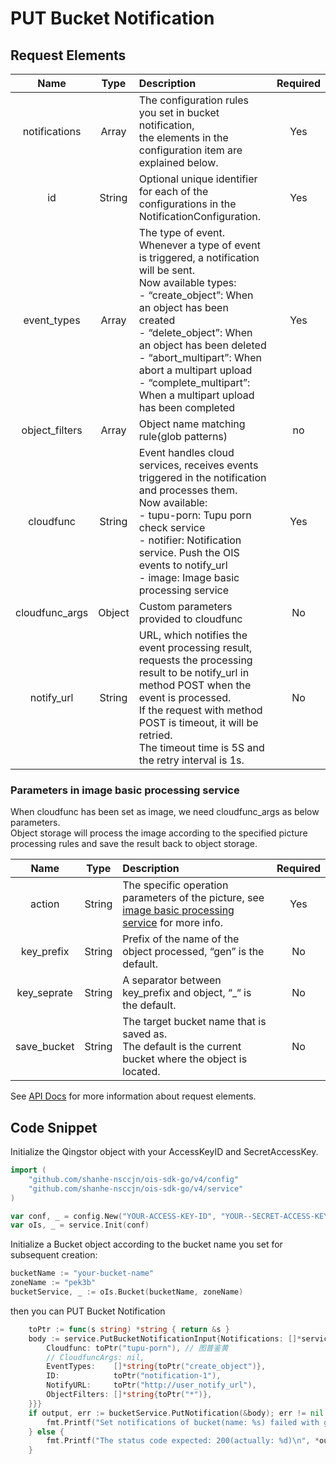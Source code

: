 # PUT Bucket Notification

## Request Elements

|      Name      |  Type  | Description                                                                                                                                                                                                                                                                                                                                                     | Required |
| :------------: | :----: | :-------------------------------------------------------------------------------------------------------------------------------------------------------------------------------------------------------------------------------------------------------------------------------------------------------------------------------------------------------------- | :------: |
| notifications  | Array  | The configuration rules you set in bucket notification, <br>the elements in the configuration item are explained below.                                                                                                                                                                                                                                         |   Yes    |
|       id       | String | Optional unique identifier for each of the configurations in the NotificationConfiguration.                                                                                                                                                                                                                                                                     |   Yes    |
|  event_types   | Array  | The type of event. Whenever a type of event is triggered, a notification will be sent. <br>Now available types: <br> - “create_object”: When an object has been created <br> - “delete_object”: When an object has been deleted <br> - “abort_multipart”: When abort a multipart upload <br> - “complete_multipart”: When a multipart upload has been completed |   Yes    |
| object_filters | Array  | Object name matching rule(glob patterns)                                                                                                                                                                                                                                                                                                                        |    no    |
|   cloudfunc    | String | Event handles cloud services, receives events triggered in the notification and processes them. <br>Now available: <br> - tupu-porn: Tupu porn check service <br> - notifier: Notification service. Push the OIS events to notify_url<br> - image: Image basic processing service                                                                          |   Yes    |
| cloudfunc_args | Object | Custom parameters provided to cloudfunc                                                                                                                                                                                                                                                                                                                         |    No    |
|   notify_url   | String | URL, which notifies the event processing result, <br>requests the processing result to be notify_url in method POST when the event is processed. <br>If the request with method POST is timeout, it will be retried. <br>The timeout time is 5S and the retry interval is 1s.                                                                                   |    No    |

### Parameters in image basic processing service

When cloudfunc has been set as image, we need cloudfunc_args as below parameters. <br>
Object storage will process the image according to the specified picture processing rules and save the result back to object storage.

|    Name     |  Type  | Description                                                                                                                                                                      | Required |
| :---------: | :----: | :------------------------------------------------------------------------------------------------------------------------------------------------------------------------------- | :------: |
|   action    | String | The specific operation parameters of the picture, see [image basic processing service](https://docsv3.shanhe.com/ois/data_process/image_process/index.html) for more info. |   Yes    |
| key_prefix  | String | Prefix of the name of the object processed, “gen” is the default.                                                                                                                |    No    |
| key_seprate | String | A separator between key_prefix and object, “_“ is the default.                                                                                                                   |    No    |
| save_bucket | String | The target bucket name that is saved as. <br>The default is the current bucket where the object is located.                                                                      |    No    |

See [API Docs](https://docsv3.shanhe.com/ois/api/bucket/notification/put_notification.html) for more information about request elements.

## Code Snippet

Initialize the Qingstor object with your AccessKeyID and SecretAccessKey.

```go
import (
	"github.com/shanhe-nsccjn/ois-sdk-go/v4/config"
	"github.com/shanhe-nsccjn/ois-sdk-go/v4/service"
)

var conf, _ = config.New("YOUR-ACCESS-KEY-ID", "YOUR--SECRET-ACCESS-KEY")
var oIs, _ = service.Init(conf)
```

Initialize a Bucket object according to the bucket name you set for subsequent creation:

```go
bucketName := "your-bucket-name"
zoneName := "pek3b"
bucketService, _ := oIs.Bucket(bucketName, zoneName)
```

then you can PUT Bucket Notification

```go
	toPtr := func(s string) *string { return &s }
	body := service.PutBucketNotificationInput{Notifications: []*service.NotificationType{{
		Cloudfunc: toPtr("tupu-porn"), // 图普鉴黄
		// CloudfuncArgs: nil,
		EventTypes:    []*string{toPtr("create_object")},
		ID:            toPtr("notification-1"),
		NotifyURL:     toPtr("http://user_notify_url"),
		ObjectFilters: []*string{toPtr("*")},
	}}}
	if output, err := bucketService.PutNotification(&body); err != nil {
		fmt.Printf("Set notifications of bucket(name: %s) failed with given error: %s\n", bucketName, err)
	} else {
		fmt.Printf("The status code expected: 200(actually: %d)\n", *output.StatusCode)
	}
```
